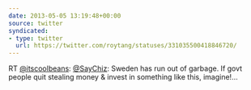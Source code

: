 ```yaml
---
date: 2013-05-05 13:19:48+00:00
source: twitter
syndicated:
- type: twitter
  url: https://twitter.com/roytang/statuses/331035500418846720/
---
```


RT [@itscoolbeans](https://twitter.com/itscoolbeans/): [@SayChiz](https://twitter.com/SayChiz/): Sweden has run out of garbage. If govt people quit stealing money &amp; invest in something like this, imagine!…